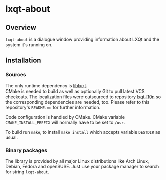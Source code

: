 # lxqt-about

## Overview

`lxqt-about` is a dialogue window providing information about LXQt and the system it's running on.

## Installation

### Sources

The only runtime dependency is [liblxqt](https://github.com/lxde/liblxqt).   
CMake is needed to build as well as optionally Git to pull latest VCS checkouts. The localization files were outsourced to repository [lxqt-l10n](https://github.com/lxde/lxqt-l10n) so the corresponding dependencies are needed, too. Please refer to this repository's `README.md` for further information.   

Code configuration is handled by CMake. CMake variable `CMAKE_INSTALL_PREFIX` will normally have to be set to `/usr`.

To build run `make`, to install `make install` which accepts variable `DESTDIR` as usual.   

### Binary packages

The library is provided by all major Linux distributions like Arch Linux, Debian, Fedora and openSUSE. Just use your package manager to search for string `lxqt-about`.

